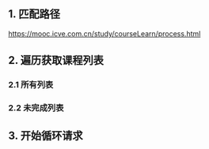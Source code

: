 ## 1. 匹配路径

https://mooc.icve.com.cn/study/courseLearn/process.html

## 2. 遍历获取课程列表

### 2.1 所有列表

### 2.2 未完成列表

## 3. 开始循环请求

